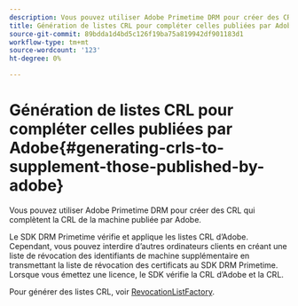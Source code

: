 ```yaml
---
description: Vous pouvez utiliser Adobe Primetime DRM pour créer des CRL qui complètent la CRL de la machine publiée par Adobe.
title: Génération de listes CRL pour compléter celles publiées par Adobe
source-git-commit: 89bdda1d4bd5c126f19ba75a819942df901183d1
workflow-type: tm+mt
source-wordcount: '123'
ht-degree: 0%

---
```



# Génération de listes CRL pour compléter celles publiées par Adobe{#generating-crls-to-supplement-those-published-by-adobe}

Vous pouvez utiliser Adobe Primetime DRM pour créer des CRL qui complètent la CRL de la machine publiée par Adobe.

Le SDK DRM Primetime vérifie et applique les listes CRL d’Adobe. Cependant, vous pouvez interdire d’autres ordinateurs clients en créant une liste de révocation des identifiants de machine supplémentaire en transmettant la liste de révocation des certificats au SDK DRM Primetime. Lorsque vous émettez une licence, le SDK vérifie la CRL d’Adobe et la CRL.

Pour générer des listes CRL, voir [RevocationListFactory](https://help.adobe.com/en_US/primetime/api/drm-apis/server/javadocs-flashaccess-pro/com/adobe/flashaccess/sdk/revocation/RevocationListFactory.html).
